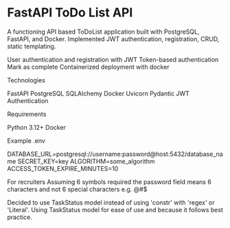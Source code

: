 # FastAPI ToDo List API
A functioning API based ToDoList application built with PostgreSQL, FastAPI, and Docker. Implemented JWT authentication, registration, CRUD, static templating.

User authentication and registration with JWT
Token-based authentication
Mark as complete
Containerized deployment with docker

Technologies

FastAPI
PostgreSQL
SQLAlchemy
Docker
Uvicorn
Pydantic
JWT Authentication

Requirements

Python 3.12+
Docker

Example .env

DATABASE_URL=postgresql://username:password@host:5432/database_name
SECRET_KEY=key
ALGORITHM=some_algorithm
ACCESS_TOKEN_EXPIRE_MINUTES=10

For recruiters
Assuming 6 symbols required the password field means 6 characters and not 6 special characters e.g. @#$

Decided to use TaskStatus model instead of using 'constr' with 'regex' or 'Literal'. Using TaskStatus model for ease of use and because it follows best practice.
